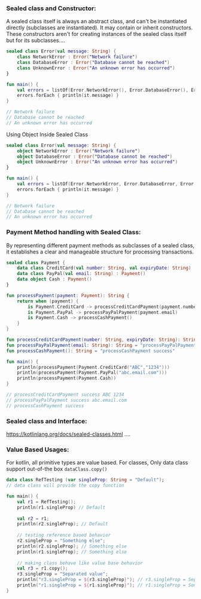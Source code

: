 ### Sealed class and Constructor:
A sealed class itself is always an abstract class, and can't be instantiated directly (subclasses are instantiated). It may contain or inherit constructors. These constructors aren't for creating instances of the sealed class itself but for its subclasses....

```kotlin
sealed class Error(val message: String) {
    class NetworkError : Error("Network failure")
    class DatabaseError : Error("Database cannot be reached")
    class UnknownError : Error("An unknown error has occurred")
}

fun main() {
    val errors = listOf(Error.NetworkError(), Error.DatabaseError(), Error.UnknownError())
    errors.forEach { println(it.message) }
}

// Network failure
// Database cannot be reached
// An unknown error has occurred
```

Using Object Inside Sealed Class

```kotlin
sealed class Error(val message: String) {
    object NetworkError : Error("Network failure")
    object DatabaseError : Error("Database cannot be reached")
    object UnknownError : Error("An unknown error has occurred")
}

fun main() {
    val errors = listOf(Error.NetworkError, Error.DatabaseError, Error.UnknownError)
    errors.forEach { println(it.message) }
}

// Network failure
// Database cannot be reached
// An unknown error has occurred
```

### Payment Method handling with Sealed Class:
By representing different payment methods as subclasses of a sealed class, it establishes a clear and manageable structure for processing transactions.
```kotlin
sealed class Payment {
    data class CreditCard(val number: String, val expiryDate: String) : Payment()
    data class PayPal(val email: String) : Payment()
    data object Cash : Payment()
}

fun processPayment(payment: Payment): String {
    return when (payment) {
        is Payment.CreditCard -> processCreditCardPayment(payment.number, payment.expiryDate)
        is Payment.PayPal -> processPayPalPayment(payment.email)
        is Payment.Cash -> processCashPayment()
    }
}

fun processCreditCardPayment(number: String, expiryDate: String): String = "processCreditCardPayment success $number $expiryDate"
fun processPayPalPayment(email: String): String = "processPayPalPayment success $email"
fun processCashPayment(): String = "processCashPayment success"

fun main() {
    println(processPayment(Payment.CreditCard("ABC","1234")))
    println(processPayment(Payment.PayPal("abc.email.com")))
    println(processPayment(Payment.Cash))
}

// processCreditCardPayment success ABC 1234
// processPayPalPayment success abc.email.com
// processCashPayment success
```

### Sealed class and Interface:
https://kotlinlang.org/docs/sealed-classes.html ....

### Value Based Usages:
For kotlin, all primitive types are value based. For classes, Only data class support out-of-the box `dataClass.copy()`

```kotlin
data class RefTesting (var singleProp: String = "Default");
// data class will provide the copy function

fun main() {
    val r1 = RefTesting();
    println(r1.singleProp) // Default
    
    val r2 = r1;
    println(r2.singleProp); // Default
    
    // testing reference based behavior
    r2.singleProp = "Something else";
    println(r2.singleProp); // Something else
    println(r1.singleProp); // Something else
    
    // making class behave like value base behavior
    val r3 = r1.copy();
    r3.singleProp = "Separated value";
    println("r3.singleProp = ${r3.singleProp}"); // r3.singleProp = Separated value
    println("r1.singleProp = ${r1.singleProp}"); // r1.singleProp = Something else
}
````